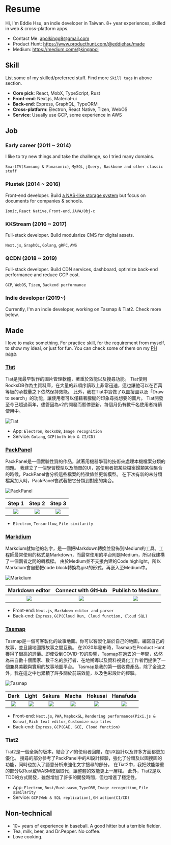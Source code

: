 # Resume

Hi, I'm Eddie Hsu, an indie developer in Taiwan. 8+ year experiences, skilled in web & cross-platform apps.
* Contact Me: [apolkingg8@gmail.com](mailto:apolkingg8@gmail.com)
* Product Hunt: https://www.producthunt.com/@eddiehsu/made
* Medium: https://medium.com/@kingapol

## Skill
List some of my skilled/preferred stuff. Find more `Skill tags` in above section.
* **Core pick**: React, MobX, TypeScript, Rust
* **Front-end**: Next.js, Material-ui
* **Back-end**: Express, GraphQL, TypeORM
* **Cross-platform**: Electron, React Native, Tizen, WebOS
* **Service**: Usually use GCP, some experience in AWS


## Job

### Early career (2011 ~ 2014)
I like to try new things and take the challenge, so I tried many domains.

`SmartTV(Samsung & Panasonic)`, `MySQL`, `jQuery, Backbone and other classic stuff`

### Plustek (2014 ~ 2016)
Front-end developer. Build [a NAS-like storage system](https://plustek.com/tw/products/file-management-solution/edoc-series/index.php) but focus on documents for companies & schools.

`Ionic`, `React Native`, `Front-end`, `JAVA/Obj-c`

### KKStream (2016 ~ 2017)
Full-stack developer. Build modularize CMS for digital assets.

`Next.js`, `GraphQL`, `Golang`, `gRPC`, `AWS`

### QCDN (2018 ~ 2019)
Full-stack developer. Build CDN services, dashboard, optimize back-end performance and reduce GCP cost.

`GCP`, `WebOS`, `Tizen`, `Backend performance`

### Indie developer (2019~)
Currently, I'm an indie developer, working on Tasmap & Tiat2. Check more below.


## Made
I love to make something. For practice skill, for the requirement from myself, to show my ideal, or just for fun. You can check some of them on my [PH page](https://www.producthunt.com/@eddiehsu/made).

### [Tiat](https://tiat.app)
Tiat是我最早製作的圖片管理軟體，著重於效能以及搜尋功能。
Tiat使用RocksDB作為主資料庫，在大量的非順序讀取上非常迅速，這也讓他可以在百萬等級的承載量之下依然保持效能。
此外，我在Tiat中實做了以圖搜圖以及「Draw to search」的功能，讓使用者可以僅藉著朦朧的印象尋找想要的圖片。
Tiat開發至今已超過兩年，儘管因為v2的開發而暫停更新，每個月仍有數千名使用者持續使用中。

![Tiat](assets/TiatWeb.jpeg)

* App: `Electron`, `RocksDB`, `Image recognition`
* Service: `Golang`, `GCP(both Web & CI/CD)`

### [PackPanel](https://packpanel.island68.dev)
PackPanel是一個實驗性質的作品，試著用機器學習的技術來處理本機檔案分類的問題。
我建立了一個學習模型以及簡單的UI，當使用者把某些檔案歸類某個集合的時候，PackPanel會分析這些檔案的特徵值並更新模型。
在下次有新的未分類檔案加入時，PackPanel會試著把它分類到對應的集合。

![PackPanel](assets/PackPanelWeb.jpeg)

Step 1 | Step 2 | Step 3
:---:|:---:|:---:
![](assets/packpanel_demo_0.webp) | ![](assets/packpanel_demo_1.webp) | ![](assets/packpanel_demo_2.webp)

* `Electron`, `Tensorflow`, `File similarity`

### [Markdium](https://markdium.dev)
Markdium就如他的名字，是一個把Markdown轉換並發佈到Medium的工具。工程師最常使用的格式是Markdown，而最常使用的平台則是Medium，所以我建構了一個兩者之間的轉橋樑。
由於Medium並不支援內建的Code highlight，所以Markdium會自動把code block轉換為gist的形式，再嵌入至Medium中。

![Markdium](assets/Markdium.jpeg)

Markdown editor | Connect with GitHub | Publish to Medium
:---:|:---:|:---:
![](assets/markdium_demo_0.webp) | ![](assets/markdium_demo_1.webp) | ![](assets/markdium_demo_2.webp)

* Front-end: `Next.js`, `Markdown editor and parser`
* Back-end: `Express`, `GCP(Cloud Run, Cloud function, Cloud SQL)`

### [Tasmap](https://tasmap.app)
Tasmap是一個可客製化的故事地圖。你可以客製化屬於自己的地圖，編寫自己的故事，並且讓地圖跟故事之間互動。
在2020年發布時，Tasmap在Product Hunt獲得了很高的評價。即使受到COVID-19的影響，Tasmap在過去的一年間，依然為來自數十個國家、數千名的旅行者、在地嚮導以及資料視覺化工作者們提供了一個兼具美觀與實用的故事地圖平台。
Tasmap是我的第一個收費產品，除了金流之外，我在這之中也累積了許多關於前端效能，以及色彩設計的經驗。

![Tasmap](assets/tasmap_demo_0.webp)

Dark|Light|Sakura|Macha|Hokusai|Hanafuda
:---:|:---:|:---:|:---:|:---:|:---:
![](assets/tasmap_demo_1.webp)|![](assets/tasmap_demo_2.webp)|![](assets/tasmap_demo_3.webp)|![](assets/tasmap_demo_4.webp)|![](assets/tasmap_demo_5.webp)|![](assets/tasmap_demo_6.webp)

* Front-end: `Next.js`, `PWA`, `MapboxGL`, `Rendering performance(Pixi.js & Konva)`, `Rich text editor`, `Customize map tiles`
* Back-end: `Express`, `GCP(GAE, GCE, Cloud function)`

### Tiat2
Tiat2是一個全新的版本，結合了v1的使用者回饋，在UX設計以及許多方面都更加優化。
搜尋的部分參考了PackPanel中的AI設計經驗，強化了分類及以圖搜圖的功能，同時也加入了語意分析來強化文字搜尋的部分。
在Tiat2中，我把效能繁重的部分以Rust或WASM模組取代，讓整體的效能更上一層樓。
此外，Tiat2是以TDD的方式開發，雖然增加了許多的開發時間，但也增進了穩定性。

* App: `Electron`, `Rust/Rust-wasm`, `TypeORM`, `Image recognition`, `File similarity`
* Service: `GCP(Web & SQL replication)`, `GH action(CI/CD)`

## Non-technical
* 10+ years of experience in baseball. A good hitter but a terrible fielder.
* Tea, milk, beer, and Dr.Pepper. No coffee.
* Love cooking.

